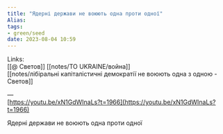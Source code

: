 ```yaml
---
title: "Ядерні держави не воюють одна проти одної"
Alias: 
tags:
- green/seed
date: 2023-08-04 10:59
---
```

Links:  
[[@ Светов]] [[notes/TO UKRAINE/война]]  
[[notes/лібіральні капіталістичні демократії не воюють одна з одною - Светов]]

—  
[https://youtu.be/xN1GdWInaLs?t=1966](https://youtu.be/xN1GdWInaLs?t=1966)  

  
Ядерні держави не воюють одна проти одної